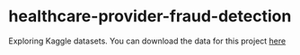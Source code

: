# healthcare-provider-fraud-detection
Exploring Kaggle datasets. You can download the data for this project [here](https://www.kaggle.com/rohitrox/healthcare-provider-fraud-detection-analysis)
